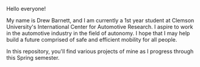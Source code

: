 Hello everyone! 

My name is Drew Barnett, and I am currently a 1st year student at Clemson University's International Center for Automotive Research. I aspire to work in the automotive industry in the field of autonomy. I hope that I may help build a future comprised of safe and efficient mobility for all people. 

In this repository, you'll find various projects of mine as I progress through this Spring semester.

 
